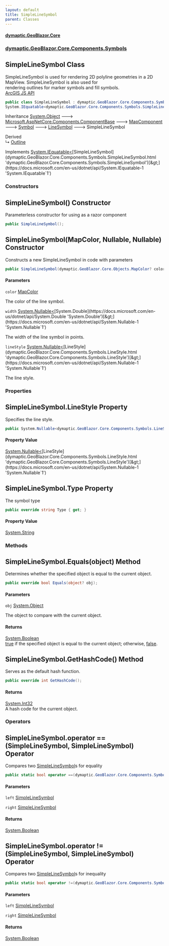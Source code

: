 ```yaml
---
layout: default
title: SimpleLineSymbol
parent: Classes
---
```

#### [dymaptic.GeoBlazor.Core](index.html 'index')
### [dymaptic.GeoBlazor.Core.Components.Symbols](index.html#dymaptic.GeoBlazor.Core.Components.Symbols 'dymaptic.GeoBlazor.Core.Components.Symbols')

## SimpleLineSymbol Class

SimpleLineSymbol is used for rendering 2D polyline geometries in a 2D MapView. SimpleLineSymbol is also used for  
rendering outlines for marker symbols and fill symbols.  
<a target="_blank" href="https://developers.arcgis.com/javascript/latest/api-reference/esri-symbols-SimpleLineSymbol.html">ArcGIS JS API</a>

```csharp
public class SimpleLineSymbol : dymaptic.GeoBlazor.Core.Components.Symbols.LineSymbol,
System.IEquatable<dymaptic.GeoBlazor.Core.Components.Symbols.SimpleLineSymbol>
```

Inheritance [System.Object](https://docs.microsoft.com/en-us/dotnet/api/System.Object 'System.Object') &#129106; [Microsoft.AspNetCore.Components.ComponentBase](https://docs.microsoft.com/en-us/dotnet/api/Microsoft.AspNetCore.Components.ComponentBase 'Microsoft.AspNetCore.Components.ComponentBase') &#129106; [MapComponent](dymaptic.GeoBlazor.Core.Components.MapComponent.html 'dymaptic.GeoBlazor.Core.Components.MapComponent') &#129106; [Symbol](dymaptic.GeoBlazor.Core.Components.Symbols.Symbol.html 'dymaptic.GeoBlazor.Core.Components.Symbols.Symbol') &#129106; [LineSymbol](dymaptic.GeoBlazor.Core.Components.Symbols.LineSymbol.html 'dymaptic.GeoBlazor.Core.Components.Symbols.LineSymbol') &#129106; SimpleLineSymbol

Derived  
&#8627; [Outline](dymaptic.GeoBlazor.Core.Components.Symbols.Outline.html 'dymaptic.GeoBlazor.Core.Components.Symbols.Outline')

Implements [System.IEquatable&lt;](https://docs.microsoft.com/en-us/dotnet/api/System.IEquatable-1 'System.IEquatable`1')[SimpleLineSymbol](dymaptic.GeoBlazor.Core.Components.Symbols.SimpleLineSymbol.html 'dymaptic.GeoBlazor.Core.Components.Symbols.SimpleLineSymbol')[&gt;](https://docs.microsoft.com/en-us/dotnet/api/System.IEquatable-1 'System.IEquatable`1')
### Constructors

<a name='dymaptic.GeoBlazor.Core.Components.Symbols.SimpleLineSymbol.SimpleLineSymbol()'></a>

## SimpleLineSymbol() Constructor

Parameterless constructor for using as a razor component

```csharp
public SimpleLineSymbol();
```

<a name='dymaptic.GeoBlazor.Core.Components.Symbols.SimpleLineSymbol.SimpleLineSymbol(dymaptic.GeoBlazor.Core.Objects.MapColor,System.Nullable_double_,System.Nullable_dymaptic.GeoBlazor.Core.Components.Symbols.LineStyle_)'></a>

## SimpleLineSymbol(MapColor, Nullable<double>, Nullable<LineStyle>) Constructor

Constructs a new SimpleLineSymbol in code with parameters

```csharp
public SimpleLineSymbol(dymaptic.GeoBlazor.Core.Objects.MapColor? color=null, System.Nullable<double> width=null, System.Nullable<dymaptic.GeoBlazor.Core.Components.Symbols.LineStyle> lineStyle=null);
```
#### Parameters

<a name='dymaptic.GeoBlazor.Core.Components.Symbols.SimpleLineSymbol.SimpleLineSymbol(dymaptic.GeoBlazor.Core.Objects.MapColor,System.Nullable_double_,System.Nullable_dymaptic.GeoBlazor.Core.Components.Symbols.LineStyle_).color'></a>

`color` [MapColor](dymaptic.GeoBlazor.Core.Objects.MapColor.html 'dymaptic.GeoBlazor.Core.Objects.MapColor')

The color of the line symbol.

<a name='dymaptic.GeoBlazor.Core.Components.Symbols.SimpleLineSymbol.SimpleLineSymbol(dymaptic.GeoBlazor.Core.Objects.MapColor,System.Nullable_double_,System.Nullable_dymaptic.GeoBlazor.Core.Components.Symbols.LineStyle_).width'></a>

`width` [System.Nullable&lt;](https://docs.microsoft.com/en-us/dotnet/api/System.Nullable-1 'System.Nullable`1')[System.Double](https://docs.microsoft.com/en-us/dotnet/api/System.Double 'System.Double')[&gt;](https://docs.microsoft.com/en-us/dotnet/api/System.Nullable-1 'System.Nullable`1')

The width of the line symbol in points.

<a name='dymaptic.GeoBlazor.Core.Components.Symbols.SimpleLineSymbol.SimpleLineSymbol(dymaptic.GeoBlazor.Core.Objects.MapColor,System.Nullable_double_,System.Nullable_dymaptic.GeoBlazor.Core.Components.Symbols.LineStyle_).lineStyle'></a>

`lineStyle` [System.Nullable&lt;](https://docs.microsoft.com/en-us/dotnet/api/System.Nullable-1 'System.Nullable`1')[LineStyle](dymaptic.GeoBlazor.Core.Components.Symbols.LineStyle.html 'dymaptic.GeoBlazor.Core.Components.Symbols.LineStyle')[&gt;](https://docs.microsoft.com/en-us/dotnet/api/System.Nullable-1 'System.Nullable`1')

The line style.
### Properties

<a name='dymaptic.GeoBlazor.Core.Components.Symbols.SimpleLineSymbol.LineStyle'></a>

## SimpleLineSymbol.LineStyle Property

Specifies the line style.

```csharp
public System.Nullable<dymaptic.GeoBlazor.Core.Components.Symbols.LineStyle> LineStyle { get; set; }
```

#### Property Value
[System.Nullable&lt;](https://docs.microsoft.com/en-us/dotnet/api/System.Nullable-1 'System.Nullable`1')[LineStyle](dymaptic.GeoBlazor.Core.Components.Symbols.LineStyle.html 'dymaptic.GeoBlazor.Core.Components.Symbols.LineStyle')[&gt;](https://docs.microsoft.com/en-us/dotnet/api/System.Nullable-1 'System.Nullable`1')

<a name='dymaptic.GeoBlazor.Core.Components.Symbols.SimpleLineSymbol.Type'></a>

## SimpleLineSymbol.Type Property

The symbol type

```csharp
public override string Type { get; }
```

#### Property Value
[System.String](https://docs.microsoft.com/en-us/dotnet/api/System.String 'System.String')
### Methods

<a name='dymaptic.GeoBlazor.Core.Components.Symbols.SimpleLineSymbol.Equals(object)'></a>

## SimpleLineSymbol.Equals(object) Method

Determines whether the specified object is equal to the current object.

```csharp
public override bool Equals(object? obj);
```
#### Parameters

<a name='dymaptic.GeoBlazor.Core.Components.Symbols.SimpleLineSymbol.Equals(object).obj'></a>

`obj` [System.Object](https://docs.microsoft.com/en-us/dotnet/api/System.Object 'System.Object')

The object to compare with the current object.

#### Returns
[System.Boolean](https://docs.microsoft.com/en-us/dotnet/api/System.Boolean 'System.Boolean')  
[true](https://docs.microsoft.com/en-us/dotnet/csharp/language-reference/builtin-types/bool 'https://docs.microsoft.com/en-us/dotnet/csharp/language-reference/builtin-types/bool') if the specified object  is equal to the current object; otherwise, [false](https://docs.microsoft.com/en-us/dotnet/csharp/language-reference/builtin-types/bool 'https://docs.microsoft.com/en-us/dotnet/csharp/language-reference/builtin-types/bool').

<a name='dymaptic.GeoBlazor.Core.Components.Symbols.SimpleLineSymbol.GetHashCode()'></a>

## SimpleLineSymbol.GetHashCode() Method

Serves as the default hash function.

```csharp
public override int GetHashCode();
```

#### Returns
[System.Int32](https://docs.microsoft.com/en-us/dotnet/api/System.Int32 'System.Int32')  
A hash code for the current object.
### Operators

<a name='dymaptic.GeoBlazor.Core.Components.Symbols.SimpleLineSymbol.op_Equality(dymaptic.GeoBlazor.Core.Components.Symbols.SimpleLineSymbol,dymaptic.GeoBlazor.Core.Components.Symbols.SimpleLineSymbol)'></a>

## SimpleLineSymbol.operator ==(SimpleLineSymbol, SimpleLineSymbol) Operator

Compares two [SimpleLineSymbol](dymaptic.GeoBlazor.Core.Components.Symbols.SimpleLineSymbol.html 'dymaptic.GeoBlazor.Core.Components.Symbols.SimpleLineSymbol')s for equality

```csharp
public static bool operator ==(dymaptic.GeoBlazor.Core.Components.Symbols.SimpleLineSymbol? left, dymaptic.GeoBlazor.Core.Components.Symbols.SimpleLineSymbol? right);
```
#### Parameters

<a name='dymaptic.GeoBlazor.Core.Components.Symbols.SimpleLineSymbol.op_Equality(dymaptic.GeoBlazor.Core.Components.Symbols.SimpleLineSymbol,dymaptic.GeoBlazor.Core.Components.Symbols.SimpleLineSymbol).left'></a>

`left` [SimpleLineSymbol](dymaptic.GeoBlazor.Core.Components.Symbols.SimpleLineSymbol.html 'dymaptic.GeoBlazor.Core.Components.Symbols.SimpleLineSymbol')

<a name='dymaptic.GeoBlazor.Core.Components.Symbols.SimpleLineSymbol.op_Equality(dymaptic.GeoBlazor.Core.Components.Symbols.SimpleLineSymbol,dymaptic.GeoBlazor.Core.Components.Symbols.SimpleLineSymbol).right'></a>

`right` [SimpleLineSymbol](dymaptic.GeoBlazor.Core.Components.Symbols.SimpleLineSymbol.html 'dymaptic.GeoBlazor.Core.Components.Symbols.SimpleLineSymbol')

#### Returns
[System.Boolean](https://docs.microsoft.com/en-us/dotnet/api/System.Boolean 'System.Boolean')

<a name='dymaptic.GeoBlazor.Core.Components.Symbols.SimpleLineSymbol.op_Inequality(dymaptic.GeoBlazor.Core.Components.Symbols.SimpleLineSymbol,dymaptic.GeoBlazor.Core.Components.Symbols.SimpleLineSymbol)'></a>

## SimpleLineSymbol.operator !=(SimpleLineSymbol, SimpleLineSymbol) Operator

Compares two [SimpleLineSymbol](dymaptic.GeoBlazor.Core.Components.Symbols.SimpleLineSymbol.html 'dymaptic.GeoBlazor.Core.Components.Symbols.SimpleLineSymbol')s for inequality

```csharp
public static bool operator !=(dymaptic.GeoBlazor.Core.Components.Symbols.SimpleLineSymbol? left, dymaptic.GeoBlazor.Core.Components.Symbols.SimpleLineSymbol? right);
```
#### Parameters

<a name='dymaptic.GeoBlazor.Core.Components.Symbols.SimpleLineSymbol.op_Inequality(dymaptic.GeoBlazor.Core.Components.Symbols.SimpleLineSymbol,dymaptic.GeoBlazor.Core.Components.Symbols.SimpleLineSymbol).left'></a>

`left` [SimpleLineSymbol](dymaptic.GeoBlazor.Core.Components.Symbols.SimpleLineSymbol.html 'dymaptic.GeoBlazor.Core.Components.Symbols.SimpleLineSymbol')

<a name='dymaptic.GeoBlazor.Core.Components.Symbols.SimpleLineSymbol.op_Inequality(dymaptic.GeoBlazor.Core.Components.Symbols.SimpleLineSymbol,dymaptic.GeoBlazor.Core.Components.Symbols.SimpleLineSymbol).right'></a>

`right` [SimpleLineSymbol](dymaptic.GeoBlazor.Core.Components.Symbols.SimpleLineSymbol.html 'dymaptic.GeoBlazor.Core.Components.Symbols.SimpleLineSymbol')

#### Returns
[System.Boolean](https://docs.microsoft.com/en-us/dotnet/api/System.Boolean 'System.Boolean')
